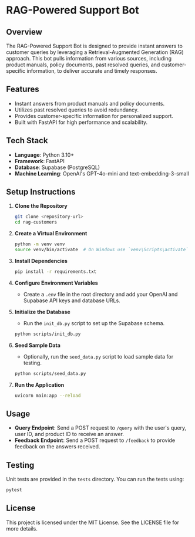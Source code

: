 # RAG-Powered Support Bot

## Overview

The RAG-Powered Support Bot is designed to provide instant answers to customer queries by leveraging a Retrieval-Augmented Generation (RAG) approach. This bot pulls information from various sources, including product manuals, policy documents, past resolved queries, and customer-specific information, to deliver accurate and timely responses.

## Features

- Instant answers from product manuals and policy documents.
- Utilizes past resolved queries to avoid redundancy.
- Provides customer-specific information for personalized support.
- Built with FastAPI for high performance and scalability.

## Tech Stack

- **Language**: Python 3.10+
- **Framework**: FastAPI
- **Database**: Supabase (PostgreSQL)
- **Machine Learning**: OpenAI's GPT-4o-mini and text-embedding-3-small

## Setup Instructions

1. **Clone the Repository**
   ```bash
   git clone <repository-url>
   cd rag-customers
   ```

2. **Create a Virtual Environment**
   ```bash
   python -m venv venv
   source venv/bin/activate  # On Windows use `venv\Scripts\activate`
   ```

3. **Install Dependencies**
   ```bash
   pip install -r requirements.txt
   ```

4. **Configure Environment Variables**
   - Create a `.env` file in the root directory and add your OpenAI and Supabase API keys and database URLs.

5. **Initialize the Database**
   - Run the `init_db.py` script to set up the Supabase schema.
   ```bash
   python scripts/init_db.py
   ```

6. **Seed Sample Data**
   - Optionally, run the `seed_data.py` script to load sample data for testing.
   ```bash
   python scripts/seed_data.py
   ```

7. **Run the Application**
   ```bash
   uvicorn main:app --reload
   ```

## Usage

- **Query Endpoint**: Send a POST request to `/query` with the user's query, user ID, and product ID to receive an answer.
- **Feedback Endpoint**: Send a POST request to `/feedback` to provide feedback on the answers received.

## Testing

Unit tests are provided in the `tests` directory. You can run the tests using:
```bash
pytest
```

## License

This project is licensed under the MIT License. See the LICENSE file for more details.